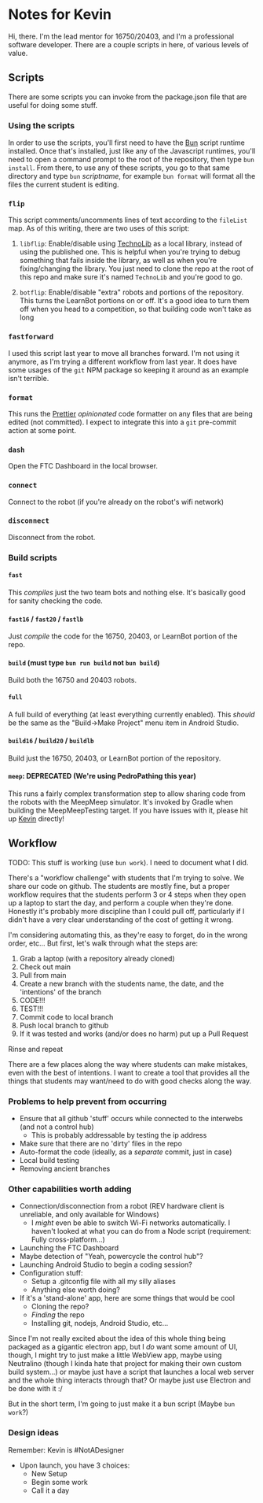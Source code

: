 # Notes for Kevin

Hi, there. I'm the lead mentor for 16750/20403, and I'm a professional software
developer. There are a couple scripts in here, of various levels of value.

## Scripts

There are some scripts you can invoke from the package.json file that are useful
for doing some stuff.

### Using the scripts

In order to use the scripts, you'll first need to have the [Bun](https://bun.sh)
script runtime installed. Once that's installed, just like any of the Javascript
runtimes, you'll need to open a command prompt to the root of the repository,
then type `bun install`. From there, to use any of these scripts, you go to that
same directory and type `bun` _scriptname_, for example `bun format` will format
all the files the current student is editing.

### `flip`

This script comments/uncomments lines of text according to the `fileList` map.
As of this writing, there are two uses of this script:

1. `libflip`: Enable/disable using
   [TechnoLib](https://github.com/technototes/TechnoLib) as a local library,
   instead of using the published one. This is helpful when you're trying to
   debug something that fails inside the library, as well as when you're
   fixing/changing the library. You just need to clone the repo at the root of
   this repo and make sure it's named `TechnoLib` and you're good to go.

2. `botflip`: Enable/disable "extra" robots and portions of the repository. This
   turns the LearnBot portions on or off. It's a good idea to turn them off when
   you head to a competition, so that building code won't take as long

### `fastforward`

I used this script last year to move all branches forward. I'm not using it
anymore, as I'm trying a different workflow from last year. It does have some
usages of the `git` NPM package so keeping it around as an example isn't
terrible.

### `format`

This runs the [Prettier](https://prettier.io) _opinionated_ code formatter on
any files that are being edited (not committed). I expect to integrate this into
a `git` pre-commit action at some point.

### `dash`

Open the FTC Dashboard in the local browser.

### `connect`

Connect to the robot (if you're already on the robot's wifi network)

### `disconnect`

Disconnect from the robot.

### Build scripts

#### `fast`

This _compiles_ just the two team bots and nothing else. It's basically good for
sanity checking the code.

#### `fast16` / `fast20` / `fastlb`

Just _compile_ the code for the 16750, 20403, or LearnBot portion of the repo.

#### `build` (must type `bun run build` not `bun build`)

Build both the 16750 and 20403 robots.

#### `full`

A full build of everything (at least everything currently enabled). This
_should_ be the same as the "Build->Make Project" menu item in Android Studio.

#### `build16` / `build20` / `buildlb`

Build just the 16750, 20403, or LearnBot portion of the repository.

#### `meep`: DEPRECATED (We're using PedroPathing this year)

This runs a fairly complex transformation step to allow sharing code from the
robots with the MeepMeep simulator. It's invoked by Gradle when building the
MeepMeepTesting target. If you have issues with it, please hit up
[Kevin](mailto:kevinfrei@hotmail.com) directly!

## Workflow

TODO: This stuff is working (use `bun work`). I need to document what I did.

There's a "workflow challenge" with students that I'm trying to solve. We share
our code on github. The students are mostly fine, but a proper workflow requires
that the students perform 3 or 4 steps when they open up a laptop to start the
day, and perform a couple when they're done. Honestly it's probably more
discipline than I could pull off, particularly if I didn't have a very clear
understanding of the cost of getting it wrong.

I'm considering automating this, as they're easy to forget, do in the wrong
order, etc... But first, let's walk through what the steps are:

1. Grab a laptop (with a repository already cloned)
2. Check out main
3. Pull from main
4. Create a new branch with the students name, the date, and the 'intentions' of
   the branch
5. CODE!!!
6. TEST!!!
7. Commit code to local branch
8. Push local branch to github
9. If it was tested and works (and/or does no harm) put up a Pull Request

Rinse and repeat

There are a few places along the way where students can make mistakes, even with
the best of intentions. I want to create a tool that provides all the things
that students may want/need to do with good checks along the way.

### Problems to help prevent from occurring

- Ensure that all github 'stuff' occurs while connected to the interwebs (and
  not a control hub)
  - This is probably addressable by testing the ip address
- Make sure that there are no 'dirty' files in the repo
- Auto-format the code (ideally, as a _separate_ commit, just in case)
- Local build testing
- Removing ancient branches

### Other capabilities worth adding

- Connection/disconnection from a robot (REV hardware client is unreliable, and
  only available for Windows)
  - I _might_ even be able to switch Wi-Fi networks automatically. I haven't
    looked at what you can do from a Node script (requirement: Fully
    cross-platform...)
- Launching the FTC Dashboard
- Maybe detection of "Yeah, powercycle the control hub"?
- Launching Android Studio to begin a coding session?
- Configuration stuff:
  - Setup a .gitconfig file with all my silly aliases
  - Anything else worth doing?
- If it's a 'stand-alone' app, here are some things that would be cool
  - Cloning the repo?
  - _Finding_ the repo
  - Installing git, nodejs, Android Studio, etc...

Since I'm not really excited about the idea of this whole thing being packaged
as a gigantic electron app, but I _do_ want some amount of UI, though, I might
try to just make a little WebView app, maybe using Neutralino (though I kinda
hate that project for making their own custom build system...) or maybe just
have a script that launches a local web server and the whole thing interacts
through that? Or maybe just use Electron and be done with it :/

But in the short term, I'm going to just make it a bun script (Maybe
`bun work`?)

### Design ideas

Remember: Kevin is #NotADesigner

- Upon launch, you have 3 choices:
  - New Setup
  - Begin some work
  - Call it a day

